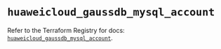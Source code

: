 # `huaweicloud_gaussdb_mysql_account`

Refer to the Terraform Registry for docs: [`huaweicloud_gaussdb_mysql_account`](https://registry.terraform.io/providers/huaweicloud/huaweicloud/1.71.1/docs/resources/gaussdb_mysql_account).
